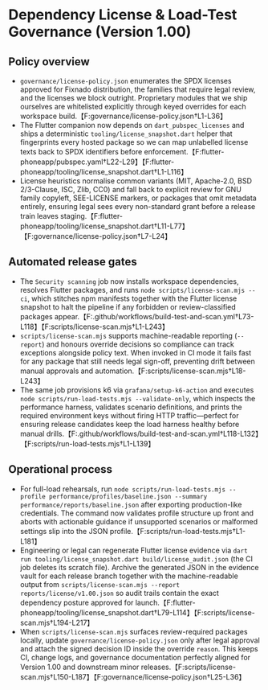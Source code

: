 # Dependency License & Load-Test Governance (Version 1.00)

## Policy overview
- `governance/license-policy.json` enumerates the SPDX licenses approved for Fixnado distribution, the families that require legal review, and the licenses we block outright. Proprietary modules that we ship ourselves are whitelisted explicitly through keyed overrides for each workspace build.【F:governance/license-policy.json†L1-L36】
- The Flutter companion now depends on `dart_pubspec_licenses` and ships a deterministic `tooling/license_snapshot.dart` helper that fingerprints every hosted package so we can map unlabelled license texts back to SPDX identifiers before enforcement.【F:flutter-phoneapp/pubspec.yaml†L22-L29】【F:flutter-phoneapp/tooling/license_snapshot.dart†L1-L116】
- License heuristics normalise common variants (MIT, Apache-2.0, BSD 2/3-Clause, ISC, Zlib, CC0) and fall back to explicit review for GNU family copyleft, SEE-LICENSE markers, or packages that omit metadata entirely, ensuring legal sees every non-standard grant before a release train leaves staging.【F:flutter-phoneapp/tooling/license_snapshot.dart†L11-L77】【F:governance/license-policy.json†L7-L24】

## Automated release gates
- The `Security scanning` job now installs workspace dependencies, resolves Flutter packages, and runs `node scripts/license-scan.mjs --ci`, which stitches npm manifests together with the Flutter license snapshot to halt the pipeline if any forbidden or review-classified packages appear.【F:.github/workflows/build-test-and-scan.yml†L73-L118】【F:scripts/license-scan.mjs†L1-L243】
- `scripts/license-scan.mjs` supports machine-readable reporting (`--report`) and honours override decisions so compliance can track exceptions alongside policy text. When invoked in CI mode it fails fast for any package that still needs legal sign-off, preventing drift between manual approvals and automation.【F:scripts/license-scan.mjs†L18-L243】
- The same job provisions k6 via `grafana/setup-k6-action` and executes `node scripts/run-load-tests.mjs --validate-only`, which inspects the performance harness, validates scenario definitions, and prints the required environment keys without firing HTTP traffic—perfect for ensuring release candidates keep the load harness healthy before manual drills.【F:.github/workflows/build-test-and-scan.yml†L118-L132】【F:scripts/run-load-tests.mjs†L1-L139】

## Operational process
- For full-load rehearsals, run `node scripts/run-load-tests.mjs --profile performance/profiles/baseline.json --summary performance/reports/baseline.json` after exporting production-like credentials. The command now validates profile structure up front and aborts with actionable guidance if unsupported scenarios or malformed settings slip into the JSON profile.【F:scripts/run-load-tests.mjs†L1-L181】
- Engineering or legal can regenerate Flutter license evidence via `dart run tooling/license_snapshot.dart build/license_audit.json` (the CI job deletes its scratch file). Archive the generated JSON in the evidence vault for each release branch together with the machine-readable output from `scripts/license-scan.mjs --report reports/license/v1.00.json` so audit trails contain the exact dependency posture approved for launch.【F:flutter-phoneapp/tooling/license_snapshot.dart†L79-L114】【F:scripts/license-scan.mjs†L194-L217】
- When `scripts/license-scan.mjs` surfaces review-required packages locally, update `governance/license-policy.json` only after legal approval and attach the signed decision ID inside the override `reason`. This keeps CI, change logs, and governance documentation perfectly aligned for Version 1.00 and downstream minor releases.【F:scripts/license-scan.mjs†L150-L187】【F:governance/license-policy.json†L25-L36】
